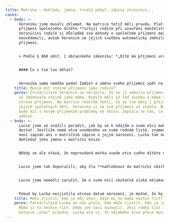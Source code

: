 ```yaml
---
title: Matrika – doklady, jména, trvalý pobyt, zápisy otcovství,..
cases:
  - body: >-
      Veroniku jsme museli zklamat. Na matrice totiž měli pravdu. Platí, že
      příjmení společného dítěte **určují rodiče při uzavření manželství**.
      Veroničini rodiče si důsledek své dohody o společném příjmení možná ani
      neuvědomili, avšak Veronice se jejich svatbou automaticky změnilo
      příjmení. 


      > Podle § 860 odst. 1 občanského zákoníku: *„Dítě má příjmení určené při uzavření manželství svých rodičů pro společné děti manželů.“* 


      #### Co s tím lze dělat? 


      Veronika sama nemůže podat žádost o změnu svého příjemní zpět na příjmení původní. Může ale požádat rodiče, aby na matrice podali žádost za ni. Budou však muset zaplatit správní poplatek ve výši 100 Kč.
    title: Musím mít stejné příjmení jako rodiče?
    perex: Čtrnáctileté Veronice se nelíbilo, že se jí změnilo příjmení. Od narození
      se jmenovala stejně jako máma. Rodiče měli až teď svatbu a máma si vzala
      otcovo příjmení. Na matrice rodičům řekli, že se tím mění i příjmení
      jejich společných dětí. Veronika si na své příjmení už zvykla. Bála se, že
      bude mít s novým příjmením problémy ve škole. Zeptala se nás, co by mohla
      udělat.
  - body: >-
      Lucce jsme se snažili poradit, jak by se k údajům o svém otci mohla
      dostat. Jestliže nemá otce uvedeného ve svém rodném listě, znamená to, že
      není zapsán ani v matričním zápise o jejím narození. Lucka tak nemůže
      dohledat jeho jméno v matriční knize.  


      Někdy se ale stává, že neprovdaná matka uvede otce svého dítěte na tzv. hlášení o narození, které vyplňuje v porodnici. Pak ale rodiče z nějakého důvodu nedojdou na matriku, aby učinili souhlasné prohlášení o určení otcovství. Otec tak není zapsán do matriky a na rodný list dítěte. Hlášení z porodnice je však podkladem pro matriční zápis a je uschováno v tzv. matriční sbírce listin. Což byla pro Lucku dobrá zpráva.


      Lucce jsme tak doporučili, aby šla **nahlédnout do matriční sbírky listin**. Dali jsme jí kontakt na konkrétní krajský úřad, který sbírku vede. Určuje se to podle místa narození dítěte. Lucce jsme doporučili, aby se na krajský úřad předem objednala po telefonu nebo e-mailem. Taky jsme ji poučili, že musí počítat s tím, že za nahlédnutí zaplatí 50 Kč. 


      Lucce jsme nemohli zaručit, že o svém otci skutečně získá nějakou informaci. Pokud by však v hlášení o jejím narození bylo uvedeno otcovo jméno, příjmení i datum narození, mohla by hledat dál. Pomoci by jí mohli na úřadě v místě jejího bydliště. Tam by mohla **podat žádost o zprostředkování kontaktu**. Zaplatit by za ni musela 500 Kč. 


      Pokud by Lucka nezjistila otcovo datum narození, je možné, že by vypátrala třeba alespoň jeho jméno a příjmení, případně další informace. Ty by jí mohly pomoci rozpovídat její mámu.
    title: Mohu zjistit, kdo je můj otec, když mi to máma nechce říct?
    perex: Patnáctiletá Lucka se nás ptala, kde může zjistit, kdo je jejím otcem.
      Máma jí to nechce říct. Děda jen cosi naznačil. Její rodný list je v
      kolonce „otec“ prázdný. Lucka ale ví, že nějakého otce přece musí mít.
---
```

